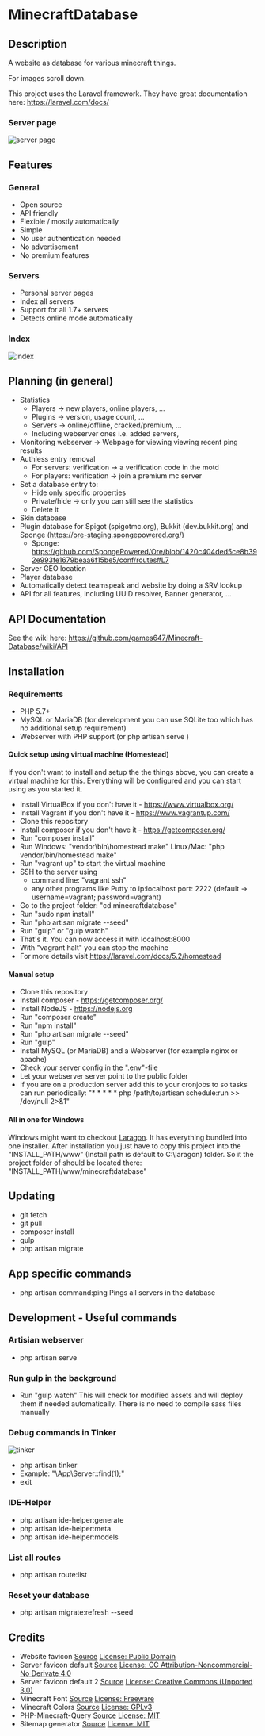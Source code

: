 # MinecraftDatabase

## Description

A website as database for various minecraft things.

For images scroll down.

This project uses the Laravel framework. They have great documentation here: https://laravel.com/docs/

### Server page

![server page](http://i.imgur.com/HHrgpl4.png)

## Features

### General

* Open source
* API friendly
* Flexible / mostly automatically
* Simple
* No user authentication needed
* No advertisement
* No premium features

### Servers

* Personal server pages
* Index all servers
* Support for all 1.7+ servers
* Detects online mode automatically

### Index

![index](http://i.imgur.com/50aiPOM.png)

## Planning (in general)

* Statistics
    * Players -> new players, online players, ...
    * Plugins -> version, usage count, ...
    * Servers -> online/offline, cracked/premium, ...
    * Including webserver ones i.e. added servers,
* Monitoring webserver -> Webpage for viewing viewing recent ping results
* Authless entry removal
    * For servers: verification -> a verification code in the motd
    * For players: verification -> join a premium mc server
* Set a database entry to:
    * Hide only specific properties
    * Private/hide -> only you can still see the statistics
    * Delete it
* Skin database
* Plugin database for Spigot (spigotmc.org), Bukkit (dev.bukkit.org) and Sponge (https://ore-staging.spongepowered.org/)
    * Sponge: https://github.com/SpongePowered/Ore/blob/1420c404ded5ce8b392e993fe1679beaa6f15be5/conf/routes#L7
* Server GEO location
* Player database
* Automatically detect teamspeak and website by doing a SRV lookup
* API for all features, including UUID resolver, Banner generator, ...

## API Documentation

See the wiki here: https://github.com/games647/Minecraft-Database/wiki/API

## Installation

### Requirements

* PHP 5.7+
* MySQL or MariaDB (for development you can use SQLite too which has no additional setup requirement)
* Webserver with PHP support (or php artisan serve )

#### Quick setup using virtual machine (Homestead)

If you don't want to install and setup the the things above, you can create a virtual machine for this. Everything
will be configured and you can start using as you started it.

* Install VirtualBox if you don't have it - https://www.virtualbox.org/
* Install Vagrant if you don't have it - https://www.vagrantup.com/
* Clone this repository
* Install composer if you don't have it - https://getcomposer.org/
* Run "composer install"
* Run
    Windows: "vendor\bin\homestead make"
    Linux/Mac: "php vendor/bin/homestead make"
* Run "vagrant up" to start the virtual machine
* SSH to the server using
    * command line: "vagrant ssh"
    * any other programs like Putty to ip:localhost port: 2222 (default -> username=vagrant; password=vagrant)
* Go to the project folder: "cd minecraftdatabase"
* Run "sudo npm install"
* Run "php artisan migrate --seed"
* Run "gulp" or "gulp watch"
* That's it. You can now access it with localhost:8000
* With "vagrant halt" you can stop the machine
* For more details visit https://laravel.com/docs/5.2/homestead

#### Manual setup

* Clone this repository
* Install composer - https://getcomposer.org/
* Install NodeJS - https://nodejs.org
* Run "composer create"
* Run "npm install"
* Run "php artisan migrate --seed"
* Run "gulp"
* Install MySQL (or MariaDB) and a Webserver (for example nginx or apache)
* Check your server config in the ".env"-file
* Let your webserver server point to the public folder
* If you are on a production server add this to your cronjobs to so tasks can run periodically:
    "* * * * * php /path/to/artisan schedule:run >> /dev/null 2>&1"

#### All in one for Windows

Windows might want to checkout [Laragon](https://laragon.org/). It has everything bundled into one installer. After
installation you just have to copy this project into the "INSTALL_PATH/www" (Install path is default to C:\laragon)
folder. So it the project folder of should be located there: "INSTALL_PATH/www/minecraftdatabase"

## Updating

* git fetch
* git pull
* composer install
* gulp
* php artisan migrate

## App specific commands

* php artisan command:ping
    Pings all servers in the database

## Development - Useful commands

### Artisian webserver

* php artisan serve

### Run gulp in the background

* Run "gulp watch"
This will check for modified assets and will deploy them if needed automatically. There is no need to compile
sass files manually

### Debug commands in Tinker

![tinker](http://i.imgur.com/GDFeZIc.png)

* php artisan tinker
* Example: "\App\Server::find(1);"
* exit

### IDE-Helper

* php artisan ide-helper:generate
* php artisan ide-helper:meta
* php artisan ide-helper:models

### List all routes

* php artisan route:list

### Reset your database

* php artisan migrate:refresh --seed

## Credits

* Website favicon
[Source](https://www.wpclipart.com/computer/icons/database_symbol.png.html)
[License: Public Domain](https://www.wpclipart.com/terms.html)
* Server favicon default
[Source](http://www.iconarchive.com/show/minecraft-icons-by-chrisl21.2.html)
[License: CC Attribution-Noncommercial-No Derivate 4.0](http://creativecommons.org/licenses/by-nc-nd/4.0/)
* Server favicon default 2
[Source](https://www.iconfinder.com/icons/104823/minecraft_icon)
[License: Creative Commons (Unported 3.0)](https://creativecommons.org/licenses/by/3.0/)
* Minecraft Font
[Source](http://www.fonts2u.com/minecraft)
[License: Freeware](https://creativecommons.org/licenses/by/3.0/)
* Minecraft Colors
[Source](https://github.com/Spirit55555/PHP-Minecraft)
[License: GPLv3](https://github.com/Spirit55555/PHP-Minecraft/blob/master/LICENSE)
* PHP-Minecraft-Query
[Source](https://github.com/xPaw/PHP-Minecraft-Query)
[License: MIT](https://github.com/xPaw/PHP-Minecraft-Query/blob/master/LICENSE)
* Sitemap generator
[Source](https://github.com/RoumenDamianoff/laravel-sitemap)
[License: MIT](https://github.com/RoumenDamianoff/laravel-sitemap/blob/master/LICENSE)
